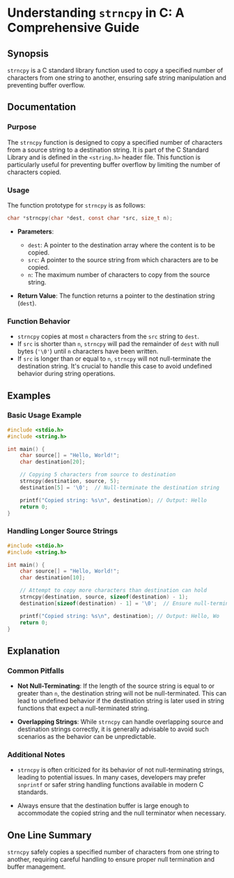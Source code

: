 <!--
Meta Description: # Understanding `strncpy` in C: A Comprehensive Guide ## Synopsis `strncpy` is a C standard library function used to copy a specified number of charac...
Meta Keywords: string, destination, strncpy, source, characters
-->

# Understanding `strncpy` in C: A Comprehensive Guide

## Synopsis
`strncpy` is a C standard library function used to copy a specified number of characters from one string to another, ensuring safe string manipulation and preventing buffer overflow.

## Documentation
### Purpose
The `strncpy` function is designed to copy a specified number of characters from a source string to a destination string. It is part of the C Standard Library and is defined in the `<string.h>` header file. This function is particularly useful for preventing buffer overflow by limiting the number of characters copied.

### Usage
The function prototype for `strncpy` is as follows:

```c
char *strncpy(char *dest, const char *src, size_t n);
```

- **Parameters**:
  - `dest`: A pointer to the destination array where the content is to be copied.
  - `src`: A pointer to the source string from which characters are to be copied.
  - `n`: The maximum number of characters to copy from the source string.

- **Return Value**: 
  The function returns a pointer to the destination string (`dest`).

### Function Behavior
- `strncpy` copies at most `n` characters from the `src` string to `dest`. 
- If `src` is shorter than `n`, `strncpy` will pad the remainder of `dest` with null bytes (`'\0'`) until `n` characters have been written.
- If `src` is longer than or equal to `n`, `strncpy` will not null-terminate the destination string. It's crucial to handle this case to avoid undefined behavior during string operations.

## Examples
### Basic Usage Example

```c
#include <stdio.h>
#include <string.h>

int main() {
    char source[] = "Hello, World!";
    char destination[20];

    // Copying 5 characters from source to destination
    strncpy(destination, source, 5);
    destination[5] = '\0';  // Null-terminate the destination string

    printf("Copied string: %s\n", destination); // Output: Hello
    return 0;
}
```

### Handling Longer Source Strings

```c
#include <stdio.h>
#include <string.h>

int main() {
    char source[] = "Hello, World!";
    char destination[10];

    // Attempt to copy more characters than destination can hold
    strncpy(destination, source, sizeof(destination) - 1);
    destination[sizeof(destination) - 1] = '\0';  // Ensure null-termination

    printf("Copied string: %s\n", destination); // Output: Hello, Wo
    return 0;
}
```

## Explanation
### Common Pitfalls
- **Not Null-Terminating**: If the length of the source string is equal to or greater than `n`, the destination string will not be null-terminated. This can lead to undefined behavior if the destination string is later used in string functions that expect a null-terminated string.
  
- **Overlapping Strings**: While `strncpy` can handle overlapping source and destination strings correctly, it is generally advisable to avoid such scenarios as the behavior can be unpredictable.

### Additional Notes
- `strncpy` is often criticized for its behavior of not null-terminating strings, leading to potential issues. In many cases, developers may prefer `snprintf` or safer string handling functions available in modern C standards.
  
- Always ensure that the destination buffer is large enough to accommodate the copied string and the null terminator when necessary.

## One Line Summary
`strncpy` safely copies a specified number of characters from one string to another, requiring careful handling to ensure proper null termination and buffer management.